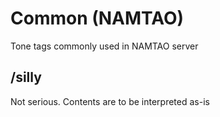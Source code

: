 # Common (NAMTAO)
Tone tags commonly used in NAMTAO server

## /silly
Not serious. Contents are to be interpreted as-is
